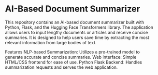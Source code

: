 # AI-Based Document Summarizer
This repository contains an AI-based document summarizer built with Python, Flask, and the Hugging Face Transformers library. The application allows users to input lengthy documents or articles and receive concise summaries. It is designed to help users save time by extracting the most relevant information from large bodies of text.

Features
NLP-based Summarization: Utilizes a pre-trained model to generate accurate and concise summaries.
Web Interface: Simple HTML/CSS frontend for ease of use.
Python Flask Backend: Handles summarization requests and serves the web application.
